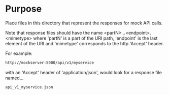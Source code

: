 # Purpose

Place files in this directory that represent the responses for mock API calls.

Note that response files should have the name \<partN\>_..._\<endpoint\>.\<mimetype\> where 'partN' is a part of the URI path, 'endpoint' is the last element of the URI and 'mimetype' corresponds to the http 'Accept' header.

For example:

```bash
http://mockserver:5000/api/v1/myservice
```

with an 'Accept' header of 'application/json', would look for a response file named...

```bash
api_v1_myservice.json
```
